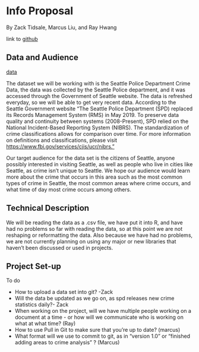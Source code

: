 # Info Proposal
By Zack Tidsale, Marcus Liu, and Ray Hwang

link to [github](https://github.com/tisdalez/infoProject)



## Data and Audience
[data](https://data.seattle.gov/Public-Safety/SPD-Crime-Data-2008-Present/tazs-3rd5)


The dataset we will be working with is the Seattle Police Department Crime Data, the data was collected by the Seattle Police department, and it was accessed through the Government of Seattle website. The data is refreshed everyday, so we will be able to get very recent data. According to the Seattle Government website 
“The Seattle Police Department (SPD) replaced its Records Management System (RMS) in May 2019. To preserve data quality and continuity between systems (2008-Present), SPD relied on the National Incident-Based Reporting System (NIBRS). The standardization of crime classifications allows for comparison over time. For more information on definitions and classifications, please visit https://www.fbi.gov/services/cjis/ucr/nibrs.”


Our target audience for the data set is the citizens of Seattle, anyone possibly interested in visiting Seattle, as well as people who live in cities like Seattle, as crime isn’t unique to Seattle. We hope our audience would learn more about the crime that occurs in this area such as the most common types of crime in Seattle, the most common areas where crime occurs, and what time of day most crime occurs among others.

## Technical Description

We will be reading the data as a .csv file, we have put it into R, and have had no problems so far with reading the data, so at this point we are not reshaping or reformatting the data. Also because we have had no problems, we are not currently planning on using any major or new libraries that haven’t been discussed or used in projects.

## Project Set-up


To do
- How to upload a data set into git? -Zack
- Will the data be updated as we go on, as spd releases new crime statistics daily?- Zack
- When working on the project, will we have multiple people working on a document at a time -   or how will we communicate who is working on what at what time? (Ray)
- How to use Pull in Git to make sure that you’re up to date? (marcus)
- What format will we use to commit to git, as in “version 1.0” or “finished adding areas to   crime analysis” ? (Marcus)




